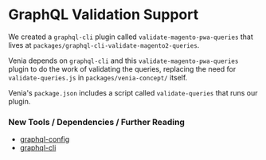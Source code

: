 # GraphQL Validation Support

We created a `graphql-cli` plugin called `validate-magento-pwa-queries` that lives at `packages/graphql-cli-validate-magento2-queries`.

Venia depends on `graphql-cli` and this `validate-magento-pwa-queries` plugin to do the work of validating the queries,
replacing the need for `validate-queries.js` in `packages/venia-concept/` itself.

Venia's `package.json` includes a script called `validate-queries` that runs our plugin.

### New Tools / Dependencies / Further Reading

* [graphql-config](https://github.com/prisma/graphql-config)
* [graphql-cli](https://github.com/graphql-cli/graphql-cli)
